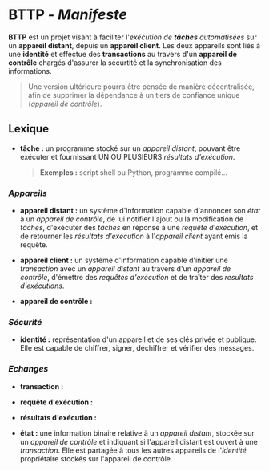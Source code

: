 # BTTP - _Manifeste_

__BTTP__ est un projet visant à faciliter l'_exécution de __tâches__ automatisées_ sur un __appareil distant__, depuis un __appareil client__. Les deux appareils sont liés à une __identité__ et effectue des __transactions__ au travers d'un __appareil de contrôle__ chargés d'assurer la sécurtité et la synchronisation des informations.

> Une version ultérieure pourra être pensée de manière décentralisée, afin de supprimer la dépendance à un tiers de confiance unique (_appareil de contrôle_).

## Lexique

- __tâche :__ un programme stocké sur un _appareil distant_, pouvant être exécuter et fournissant UN OU PLUSIEURS _résultats d'exécution_. 

    > __Exemples :__ script shell ou Python, programme compilé...

### _Appareils_

- __appareil distant :__ un système d'information capable d'annoncer son _état_ à un _appareil de contrôle_, de lui notifier l'ajout ou la modification de _tâches_, d'exécuter des _tâches_ en réponse à une _requête d'exécution_, et de retourner les _résultats d'exécution_ à l'_appareil client_ ayant émis la requête.

- __appareil client :__ un système d'information capable d'initier une _transaction_ avec un _appareil distant_ au travers d'un _appareil de contrôle_, d'émettre des _requêtes d'exécution_ et de traîter des _resultats d'exécutions_.

- __appareil de contrôle :__ 

### _Sécurité_

- __identité :__ représentation d'un appareil et de ses clés privée et publique. Elle est capable de chiffrer, signer, déchiffrer et vérifier des messages.

### _Echanges_

- __transaction :__ 

- __requête d'exécution :__

- __résultats d'exécution :__

- __état :__ une information binaire relative à un _appareil distant_, stockée sur un _appareil de contrôle_ et indiquant si l'appareil distant est ouvert à une _transaction_. Elle est partagée à tous les autres appareils de l'_identité_ propriétaire stockés sur l'appareil de contrôle.
